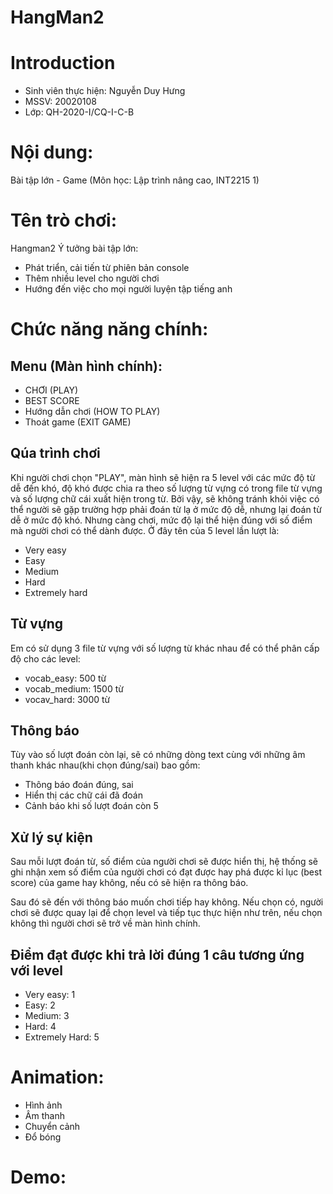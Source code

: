 # HangMan2

# Introduction
- Sinh viên thực hiện: Nguyễn Duy Hưng 
- MSSV: 20020108
- Lớp: QH-2020-I/CQ-I-C-B

# Nội dung: 
Bài tập lớn - Game (Môn học: Lập trình nâng cao, INT2215 1) 

# Tên trò chơi: 
Hangman2
Ý tưởng bài tập lớn:
- Phát triển, cải tiến từ phiên bản console
- Thêm nhiều level cho người chơi
- Hướng đến việc cho mọi người luyện tập tiếng anh

# Chức năng năng chính:

## Menu (Màn hình chính):
- CHƠI (PLAY)
- BEST SCORE
- Hướng dẫn chơi (HOW TO PLAY)
- Thoát game (EXIT GAME)

## Qúa trình chơi
Khi người chơi chọn "PLAY", màn hình sẽ hiện ra 5 level với các mức độ từ dễ đến khó, độ khó được chia ra theo số lượng từ vựng có trong file từ vựng và số lượng chữ cái xuất hiện trong từ. Bởi vậy, sẽ không tránh khỏi việc có thể người sẽ gặp trường hợp phải đoán từ lạ ở mức độ dễ, nhưng lại đoán từ dễ ở mức độ khó. Nhưng càng chơi, mức độ lại thể hiện đúng với số điểm mà người chơi có thể dành được. Ở đây tên của 5 level lần lượt là:
- Very easy
- Easy
- Medium
- Hard
- Extremely hard

## Từ vựng 
Em có sử dụng 3 file từ vựng với số lượng từ khác nhau để có thể phân cấp độ cho các level:
- vocab_easy: 500 từ
- vocab_medium: 1500 từ
- vocav_hard: 3000 từ

## Thông báo
Tùy vào số lượt đoán còn lại, sẽ có những dòng text cùng với những âm thanh khác nhau(khi chọn đúng/sai) bao gồm:
- Thông báo đoán đúng, sai
- Hiển thị các chữ cái đã đoán
- Cảnh báo khi số lượt đoán còn 5

## Xử lý sự kiện
Sau mỗi lượt đoán từ, số điểm của người chơi sẽ được hiển thị, hệ thống sẽ ghi nhận xem số điểm của người chơi có đạt được hay phá được kỉ lục (best score) của game hay không, nếu có sẽ hiện ra thông báo.

Sau đó sẽ đến với thông báo muốn chơi tiếp hay không. Nếu chọn có, người chơi sẽ được quay lại để chọn level và tiếp tục thực hiện như trên, nếu chọn không thì người chơi sẽ trở về màn hình chính.

## Điểm đạt được khi trả lời đúng 1 câu tương ứng với level
- Very easy: 1
- Easy: 2
- Medium: 3
- Hard: 4
- Extremely Hard: 5

# Animation:
- Hình ảnh
- Âm thanh
- Chuyển cảnh
- Đổ bóng

# Demo:

